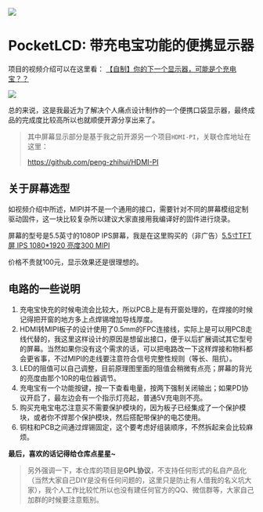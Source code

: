 ![](5.Images/img1.jpg)

# PocketLCD: 带充电宝功能的便携显示器

项目的视频介绍可以在这里看： [【自制】你的下一个显示器，可能是个充电宝？？](https://www.bilibili.com/video/BV17D4y1X7AT)

![](5.Images/img5.jpg)

总的来说，这是我最近为了解决个人痛点设计制作的一个便携口袋显示器，最终成品的完成度比较高所以也就顺便开源分享出来了。

> 其中屏幕显示部分是基于我之前开源另一个项目`HDMI-PI`，关联仓库地址在这里：
>
> https://github.com/peng-zhihui/HDMI-PI

## 关于屏幕选型

如视频介绍中所述，MIPI并不是一个通用的接口，需要针对不同的屏幕模组定制驱动固件，这一块比较复杂所以建议大家直接用我编译好的固件进行烧录。

屏幕的型号是5.5英寸的1080P IPS屏幕，我是在这里购买的（非广告）[5.5寸TFT屏 IPS 1080*1920 亮度300 MIPI ](https://item.taobao.com/item.htm?spm=a1z09.2.0.0.7f172e8dEWrdmp&id=543793236047)

价格不贵就100元，显示效果还是很理想的。

## 电路的一些说明

1. 充电宝快充的时候电流会比较大，所以PCB上是有开窗处理的，在焊接的时候记得把开窗的地方多上点焊锡增加导线厚度。
2. HDMI转MIPI板子的设计使用了0.5mm的FPC连接线，实际上是可以用PCB走线代替的，我这里这样设计的原因是想留出接口，便于以后扩展调试其它型号的屏幕。当然如果你没有这个需求的话，可以把电路改一下这样焊接和物料都会更省事，不过MIPI的走线要注意符合信号完整性规则（等长、阻抗）。
3. LED的阻值可以自己调整，目前原理图里面的阻值会稍微有点亮；屏幕的背光的亮度由那个10R的电位器调节。
4. 充电宝有一个功能按键，按一下查看电量，按两下强制关闭输出；如果PD协议开启了，最左边会有一个指示灯亮起，普通5V充电则不亮。
5. 购买充电宝电芯注意买不需要保护模块的，因为板子已经集成了一个保护模块，或者你不焊那个保护模块，然后搭配带保护的电芯使用。
6. 铜柱和PCB之间通过焊锡固定，这个要考虑好组装顺序，不然拆起来会比较麻烦。



**最后，喜欢的话记得给仓库点星星~**

> 另外强调一下，本仓库的项目是**GPL协议**，不支持任何形式的私自产品化（当然大家自己DIY是没有任何问题的，这里只是防止有人借我的名义坑大家），我个人工作比较忙所以也没有建任何官方的QQ、微信群等，大家自己加群的时候要注意甄别。